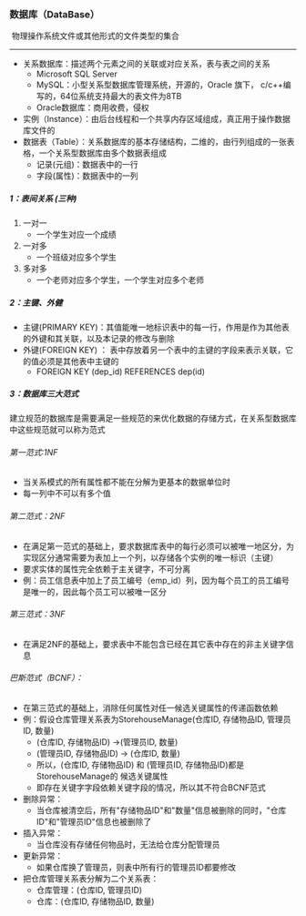 ### 数据库（DataBase）

​	物理操作系统文件或其他形式的文件类型的集合

------

- 关系数据库：描述两个元素之间的关联或对应关系，表与表之间的关系
  - Microsoft SQL Server
  - MySQL：小型关系型数据库管理系统，开源的，Oracle 旗下， c/c++编写的，64位系统支持最大的表文件为8TB 
  - Oracle数据库：商用收费，侵权
- 实例（Instance）：由后台线程和一个共享内存区域组成，真正用于操作数据库文件的
- 数据表（Table）：关系数据库的基本存储结构，二维的，由行列组成的一张表格，一个关系型数据库由多个数据表组成
  - 记录(元组)：数据表中的一行
  - 字段(属性)：数据表中的一列

##### 1：表间关系 (三种)

1. 一对一
   - 一个学生对应一个成绩
2. 一对多
   - 一个班级对应多个学生
3. 多对多
   -  一个老师对应多个学生，一个学生对应多个老师

##### 2：主键、外健

- 主键(PRIMARY KEY)：其值能唯一地标识表中的每一行，作用是作为其他表的外键和其关联，以及本记录的修改与删除 
- 外键(FOREIGN KEY) ： 表中存放着另一个表中的主键的字段来表示关联，它的值必须是其他表中主键的
  - FOREIGN KEY (dep_id) REFERENCES dep(id) 

##### 3：数据库三大范式

​	建立规范的数据库是需要满足一些规范的来优化数据的存储方式，在关系型数据库中这些规范就可以称为范式

###### 第一范式:1NF

- 当关系模式的所有属性都不能在分解为更基本的数据单位时
- 每一列中不可以有多个值

###### 第二范式：2NF

- 在满足第一范式的基础上，要求数据库表中的每行必须可以被唯一地区分，为实现区分通常需要为表加上一个列，以存储各个实例的唯一标识（主键）
- 要求实体的属性完全依赖于主关键字，不可分离
- 例：员工信息表中加上了员工编号（emp_id）列，因为每个员工的员工编号是唯一的，因此每个员工可以被唯一区分

###### 第三范式：3NF

- 在满足2NF的基础上，要求表中不能包含已经在其它表中存在的非主关键字信息

###### 巴斯范式（BCNF）：

- 在第三范式的基础上，消除任何属性对任一候选关键属性的传递函数依赖
- 例：假设仓库管理关系表为StorehouseManage(仓库ID, 存储物品ID, 管理员ID, 数量)
  - (仓库ID, 存储物品ID) →(管理员ID, 数量)
  - (管理员ID, 存储物品ID) → (仓库ID, 数量)
  - 所以，(仓库ID, 存储物品ID) 和 (管理员ID, 存储物品ID)都是StorehouseManage的 候选关键属性
  - 即存在关键字字段依赖关键字段的情况，所以其不符合BCNF范式
- 删除异常：
  - 当仓库被清空后，所有"存储物品ID"和"数量"信息被删除的同时，"仓库ID"和"管理员ID"信息也被删除了
- 插入异常：
  - 当仓库没有存储任何物品时，无法给仓库分配管理员
- 更新异常：
  - 如果仓库换了管理员，则表中所有行的管理员ID都要修改
- 把仓库管理关系表分解为二个关系表：
  - 仓库管理：(仓库ID, 管理员ID)
  - 仓库：(仓库ID, 存储物品ID, 数量)